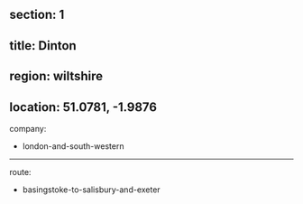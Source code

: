 ﻿section: 1
----
title: Dinton
----
region: wiltshire
----
location: 51.0781, -1.9876
----
company:
- london-and-south-western
----
route:
- basingstoke-to-salisbury-and-exeter
